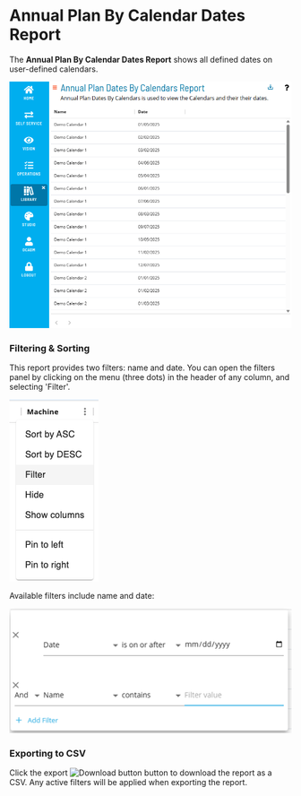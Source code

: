 # Annual Plan By Calendar Dates Report

The **Annual Plan By Calendar Dates Report** shows all defined dates on user-defined calendars.

![A screen showing the Cross Reference Schedules and Jobs Report](../../../../../Resources/Images/SM/Library/Reporting/AnnualPlanByCalendarDatesReport.png "Cross Reference Schedules and Jobs Report")

### Filtering & Sorting

This report provides two filters: name and date. You can open the filters panel by clicking on the menu (three dots) in the header of any column, and selecting 'Filter'.

 ![A screen showing how to open the column menu](../../../../../Resources/Images/SM/Library/Reporting/FilterMenu.png "Column Menu")

Available filters include name and date:

 ![A screen showing the available filters](../../../../../Resources/Images/SM/Library/Reporting/AnnualPlanByCalendarDatesFilters.png "Column Filters")

### Exporting to CSV

Click the export ![Download button](../../../../../Resources/Images/SM/Library/Logs/Download-Button.png "Export") button to download the report as a CSV. Any active filters will be applied when exporting the report.
